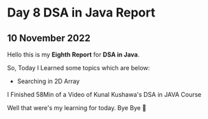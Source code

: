 # Day 8 DSA in Java Report

## 10 November 2022

Hello this is my **Eighth Report** for **DSA in Java**.

So, Today I Learned some topics which are below:

- Searching in 2D Array

I Finished 58Min of a Video of Kunal Kushawa's DSA in JAVA Course


Well that were's my learning for today. Bye Bye :wave:
